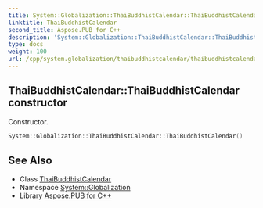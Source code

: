 ```yaml
---
title: System::Globalization::ThaiBuddhistCalendar::ThaiBuddhistCalendar constructor
linktitle: ThaiBuddhistCalendar
second_title: Aspose.PUB for C++
description: 'System::Globalization::ThaiBuddhistCalendar::ThaiBuddhistCalendar constructor. Constructor in C++.'
type: docs
weight: 100
url: /cpp/system.globalization/thaibuddhistcalendar/thaibuddhistcalendar/
---
```

## ThaiBuddhistCalendar::ThaiBuddhistCalendar constructor


Constructor.

```cpp
System::Globalization::ThaiBuddhistCalendar::ThaiBuddhistCalendar()
```

## See Also

* Class [ThaiBuddhistCalendar](../)
* Namespace [System::Globalization](../../)
* Library [Aspose.PUB for C++](../../../)
